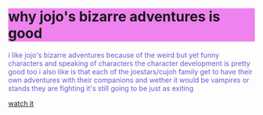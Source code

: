 <!DOCTYPE html>
<html>
<head>
<title>Page Title</title>
</head>
<body>

<h1 style="background-color:violet;">why jojo's bizarre adventures is good</h1>
<p style="color:slateblue;"> i like jojo's bizarre adventures because of the weird but yet funny characters and speaking of characters the character development is pretty good too i also like is that each of the joestars/cujoh family get to have their own adventures with their companions and wether it would be vampires or stands they are fighting it's still going to be just as exiting</p>

  <a href="https://www.youtube.com/watch?v=kOBSRcoMKlg/"> watch it </a>
</body>
</html>

